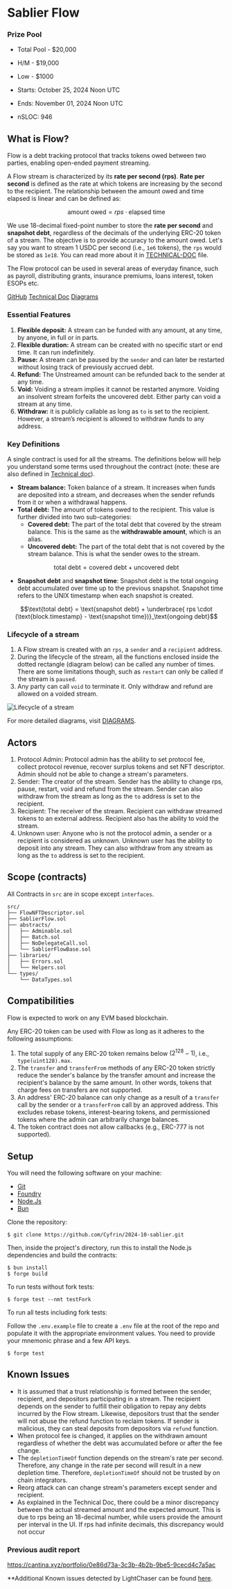 # Sablier Flow

### Prize Pool

- Total Pool - $20,000
- H/M - $19,000
- Low - $1000

- Starts: October 25, 2024 Noon UTC
- Ends: November 01, 2024 Noon UTC

- nSLOC: 946

[//]: # (contest-details-open)

## What is Flow?

Flow is a debt tracking protocol that tracks tokens owed between two parties, enabling open-ended payment streaming.

A Flow stream is characterized by its **rate per second (rps)**. **Rate per second** is defined as the rate at which tokens are increasing by the second to the recipient. The relationship between the amount owed and time elapsed is linear and can be defined as:

```math
\text{amount owed} = rps \cdot \text{elapsed time}
```

We use 18-decimal fixed-point number to store the **rate per second** and **snapshot debt**, regardless of the decimals of the underlying ERC-20 token of a stream. The objective is to provide accuracy to the amount owed. Let's say you want to stream 1 USDC per second (i.e., `1e6` tokens), the `rps` would be stored as `1e18`. You can read more about it in [TECHNICAL-DOC](https://github.com/sablier-labs/flow/blob/main/TECHNICAL-DOC.md) file.

The Flow protocol can be used in several areas of everyday finance, such as payroll, distributing grants, insurance premiums, loans interest, token ESOPs etc.

[GitHub](https://github.com/sablier-labs/flow)
[Technical Doc](https://github.com/sablier-labs/flow/blob/main/TECHNICAL-DOC.md)
[Diagrams](https://github.com/sablier-labs/flow/blob/main/DIAGRAMS.md)

### Essential Features

1. **Flexible deposit:** A stream can be funded with any amount, at any time, by anyone, in full or in parts.
2. **Flexible duration:** A stream can be created with no specific start or end time. It can run indefinitely.
3. **Pause:** A stream can be paused by the `sender` and can later be restarted without losing track of previously accrued debt.
4. **Refund:** The Unstreamed amount can be refunded back to the sender at any time.
5. **Void:** Voiding a stream implies it cannot be restarted anymore. Voiding an insolvent stream forfeits the uncovered debt. Either party can void a stream at any time.
6. **Withdraw:** it is publicly callable as long as `to` is set to the recipient. However, a stream’s recipient is allowed to withdraw funds to any address.

### Key Definitions

A single contract is used for all the streams. The definitions below will help you understand some terms used throughout the contract (note: these are also defined in [Technical doc](https://github.com/sablier-labs/flow/blob/main/TECHNICAL-DOC.md#core-components)).

- **Stream balance:** Token balance of a stream. It increases when funds are deposited into a stream, and decreases when the sender refunds from it or when a withdrawal happens.
- **Total debt:** The amount of tokens owed to the recipient. This value is further divided into two sub-categories:
  - **Covered debt:** The part of the total debt that covered by the stream balance. This is the same as the **withdrawable amount**, which is an alias.
  - **Uncovered debt:** The part of the total debt that is not covered by the stream balance. This is what the sender owes to the stream.

```math
\text{total debt} = \text{covered debt} + \text{uncovered debt}
```

- **Snapshot debt** and **snapshot time**: Snapshot debt is the total ongoing debt accumulated over time up to the previous snapshot. Snapshot time refers to the UNIX timestamp when each snapshot is created.

```math
\text{total debt} = \text{snapshot debt} + \underbrace{
rps \cdot (\text{block.timestamp} - \text{snapshot time})}_\text{ongoing debt}
```

### Lifecycle of a stream

1. A Flow stream is created with an `rps`, a `sender` and a `recipient` address.
2. During the lifecycle of the stream, all the functions enclosed inside the dotted rectangle (diagram below) can be called any number of times. There are some limitations though, such as `restart` can only be called if the stream is `paused`.
3. Any party can call `void` to terminate it. Only withdraw and refund are allowed on a voided stream.

![Lifecycle of a stream
](https://file.notion.so/f/f/12e6a04a-1b5c-42fe-9099-f204f5b88305/558bf572-514f-458b-b81e-6e16a4a15393/Screenshot_2024-09-26_at_15.06.37.png?table=block&id=10d6105a-d8b6-808d-af33-eceac4927180&spaceId=12e6a04a-1b5c-42fe-9099-f204f5b88305&expirationTimestamp=1729296000000&signature=1xIqRSsWyxxqJv66WUJjaFJtfq3iEbMDlDfZn59QitY&downloadName=Screenshot+2024-09-26+at+15.06.37.png)

For more detailed diagrams, visit [DIAGRAMS](https://github.com/sablier-labs/flow/blob/main/DIAGRAMS.md).

## Actors

1. Protocol Admin: Protocol admin has the ability to set protocol fee, collect protocol revenue, recover surplus tokens and set NFT descriptor. Admin should not be able to change a stream's parameters.
1. Sender: The creator of the stream. Sender has the ability to change rps, pause, restart, void and refund from the stream. Sender can also withdraw from the stream as long as the `to` address is set to the recipient.
1. Recipient: The receiver of the stream. Recipient can withdraw streamed tokens to an external address. Recipient also has the ability to void the stream.
1. Unknown user: Anyone who is not the protocol admin, a sender or a recipient is considered as unknown. Unknown user has the ability to deposit into any stream. They can also withdraw from any stream as long as the `to` address is set to the recipient.

[//]: # (contest-details-close)

[//]: # (scope-open)

## Scope (contracts)

All Contracts in `src` are in scope except `interfaces`.

```tree
src/
├── FlowNFTDescriptor.sol
├── SablierFlow.sol
├── abstracts/
│   ├── Adminable.sol
│   ├── Batch.sol
│   ├── NoDelegateCall.sol
│   └── SablierFlowBase.sol
├── libraries/
│   ├── Errors.sol
│   └── Helpers.sol
└── types/
    └── DataTypes.sol
```

## Compatibilities

Flow is expected to work on any EVM based blockchain.

Any ERC-20 token can be used with Flow as long as it adheres to the following assumptions:

1. The total supply of any ERC-20 token remains below $(2^{128} - 1)$, i.e., `type(uint128).max`.
2. The `transfer` and `transferFrom` methods of any ERC-20 token strictly reduce the sender's balance by the transfer amount and increase the recipient's balance by the same amount. In other words, tokens that charge fees on transfers are not supported.
3. An address' ERC-20 balance can only change as a result of a `transfer` call by the sender or a `transferFrom` call by an approved address. This excludes rebase tokens, interest-bearing tokens, and permissioned tokens where the admin can arbitrarily change balances.
4. The token contract does not allow callbacks (e.g., ERC-777 is not supported).

[//]: # (scope-close)

[//]: # (getting-started-open)

## Setup

You will need the following software on your machine:

- [Git](https://git-scm.com/downloads)
- [Foundry](https://github.com/foundry-rs/foundry)
- [Node.Js](https://nodejs.org/en/download/)
- [Bun](https://bun.sh/)

Clone the repository:

```shell
$ git clone https://github.com/Cyfrin/2024-10-sablier.git
```

Then, inside the project's directory, run this to install the Node.js dependencies and build the contracts:

```shell
$ bun install
$ forge build
```

To run tests without fork tests:

```shell
$ forge test --nmt testFork
```

To run all tests including fork tests:

Follow the `.env.example` file to create a `.env` file at the root of the repo and
populate it with the appropriate environment values. You need to provide your mnemonic phrase and a few API keys.

```shell
$ forge test
```

[//]: # (getting-started-close)

[//]: # (known-issues-open)

## Known Issues

- It is assumed that a trust relationship is formed between the sender, recipient, and depositors participating in a stream. The recipient
  depends on the sender to fulfill their obligation to repay any debts incurred by the Flow stream. Likewise, depositors
  trust that the sender will not abuse the refund function to reclaim tokens. If sender is malicious, they can steal deposits from depositors via `refund` function.
- When protocol fee is changed, it applies on the withdrawn amount regardless of whether the debt was accumulated before or after the fee change.
- The `depletionTimeOf` function depends on the stream's rate per second. Therefore, any change in the rate per second
  will result in a new depletion time. Therefore, `depletionTimeOf` should not be trusted by on chain integrators.
- Reorg attack can can change stream's parameters except sender and recipient.
- As explained in the Technical Doc, there could be a minor discrepancy between the actual streamed amount and the expected amount. This is due to rps being an 18-decimal number, while users provide the amount per interval in the UI. If rps had infinite decimals, this discrepancy would not occur

### Previous audit report

https://cantina.xyz/portfolio/0e86d73a-3c3b-4b2b-9be5-9cecd4c7a5ac

**Additional Known issues detected by LightChaser can be found [here](https://github.com/Cyfrin/2024-10-sablier/issues/1).

[//]: # (known-issues-close)
